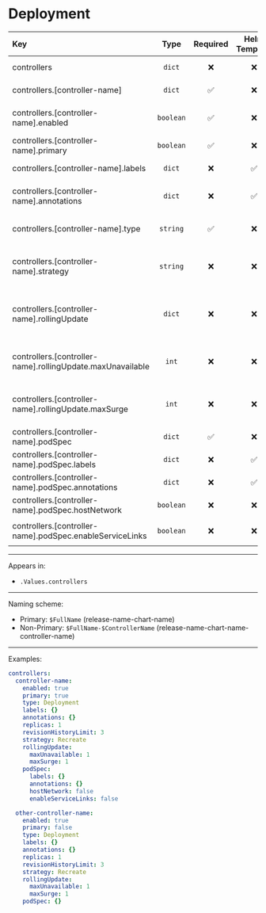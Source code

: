 # Deployment

| Key                                                        |   Type    | Required | Helm Template |                        Default                        | Description                                                          |
| :--------------------------------------------------------- | :-------: | :------: | :-----------: | :---------------------------------------------------: | :------------------------------------------------------------------- |
| controllers                                                |  `dict`   |    ❌    |      ❌       |                         `{}`                          | Define the controllers as dicts                                      |
| controllers.[controller-name]                              |  `dict`   |    ✅    |      ❌       |                         `{}`                          | Holds controller definition                                          |
| controllers.[controller-name].enabled                      | `boolean` |    ✅    |      ❌       |                        `false`                        | Enables or Disables the controller                                   |
| controllers.[controller-name].primary                      | `boolean` |    ✅    |      ❌       |                        `false`                        | Sets the controller as primary                                       |
| controllers.[controller-name].labels                       |  `dict`   |    ❌    |      ✅       |                         `{}`                          | Additional labels for controller                                     |
| controllers.[controller-name].annotations                  |  `dict`   |    ❌    |      ✅       |                         `{}`                          | Additional annotations for controller                                |
| controllers.[controller-name].type                         | `string`  |    ✅    |      ❌       |                         `""`                          | Define the type (kind) of the controller                             |
| controllers.[controller-name].strategy                     | `string`  |    ❌    |      ❌       |                      `Recreate`                       | Define the strategy of the controller (Recreate, RollingUpdate)      |
| controllers.[controller-name].rollingUpdate                |  `dict`   |    ❌    |      ❌       |                         `{}`                          | Holds the rollingUpdate options, Only when strategy is RollingUpdate |
| controllers.[controller-name].rollingUpdate.maxUnavailable |   `int`   |    ❌    |      ❌       |                                                       | Define the maxUnavailable, Only when strategy is RollingUpdate       |
| controllers.[controller-name].rollingUpdate.maxSurge       |   `int`   |    ❌    |      ❌       |                                                       | Define the maxSurge, Only when strategy is RollingUpdate             |
| controllers.[controller-name].podSpec                      |  `dict`   |    ✅    |      ❌       |                         `{}`                          | Holds the pod definition                                             |
| controllers.[controller-name].podSpec.labels               |  `dict`   |    ❌    |      ✅       |                         `{}`                          | Pod Labels                                                           |
| controllers.[controller-name].podSpec.annotations          |  `dict`   |    ❌    |      ✅       |                         `{}`                          | Pod Annotations                                                      |
| controllers.[controller-name].podSpec.hostNetwork          | `boolean` |    ❌    |      ❌       |    `{{ .Values.podOptions.hostNetwork }}` (false)     | Pod's hostNetwork                                                    |
| controllers.[controller-name].podSpec.enableServiceLinks   | `boolean` |    ❌    |      ❌       | `{{ .Values.podOptions.enableServiceLinks }}` (false) | Pod's enableServiceLinks                                             |

---

Appears in:

- `.Values.controllers`

---

Naming scheme:

- Primary: `$FullName` (release-name-chart-name)
- Non-Primary: `$FullName-$ControllerName` (release-name-chart-name-controller-name)

---

Examples:

```yaml
controllers:
  controller-name:
    enabled: true
    primary: true
    type: Deployment
    labels: {}
    annotations: {}
    replicas: 1
    revisionHistoryLimit: 3
    strategy: Recreate
    rollingUpdate:
      maxUnavailable: 1
      maxSurge: 1
    podSpec:
      labels: {}
      annotations: {}
      hostNetwork: false
      enableServiceLinks: false

  other-controller-name:
    enabled: true
    primary: false
    type: Deployment
    labels: {}
    annotations: {}
    replicas: 1
    revisionHistoryLimit: 3
    strategy: Recreate
    rollingUpdate:
      maxUnavailable: 1
      maxSurge: 1
    podSpec: {}
```
